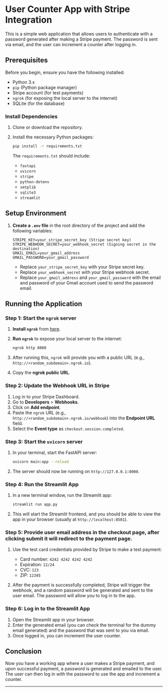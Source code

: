 # User Counter App with Stripe Integration

This is a simple web application that allows users to authenticate with a password generated after making a Stripe payment. The password is sent via email, and the user can increment a counter after logging in.

## Prerequisites

Before you begin, ensure you have the following installed:

- Python 3.x
- `pip` (Python package manager)
- Stripe account (for test payments)
- `ngrok` (for exposing the local server to the internet)
- SQLite (for the database)

### Install Dependencies

1. Clone or download the repository.
2. Install the necessary Python packages:

   ```bash
   pip install -r requirements.txt
   ```

   The `requirements.txt` should include:

   - `fastapi`
   - `uvicorn`
   - `stripe`
   - `python-dotenv`
   - `smtplib`
   - `sqlite3`
   - `streamlit`

## Setup Environment

1. **Create a `.env` file** in the root directory of the project and add the following variables:

   ```env
   STRIPE_KEY=your_stripe_secret_key (Stripe secret key)
   STRIPE_WEBHOOK_SECRET=your_webhook_secret (Signing secret in the destination)
   GMAIL_EMAIL=your_gmail_address
   GMAIL_PASSWORD=your_gmail_password
   ```

   - Replace `your_stripe_secret_key` with your Stripe secret key.
   - Replace `your_webhook_secret` with your Stripe webhook secret.
   - Replace `your_gmail_address` and `your_gmail_password` with the email and password of your Gmail account used to send the password email.

## Running the Application

### Step 1: Start the `ngrok` server

1. **Install `ngrok`** from [here](https://ngrok.com/download).
2. **Run `ngrok`** to expose your local server to the internet:

   ```bash
   ngrok http 8000
   ```

3. After running this, `ngrok` will provide you with a public URL (e.g., `http://<random_subdomain>.ngrok.io`).

4. Copy the **ngrok public URL**.

### Step 2: Update the Webhook URL in Stripe

1. Log in to your Stripe Dashboard.
2. Go to **Developers** > **Webhooks**.
3. Click on **Add endpoint**.
4. Paste the `ngrok` URL (e.g., `http://<random_subdomain>.ngrok.io/webhook`) into the **Endpoint URL** field.
5. Select the **Event type** as `checkout.session.completed`.

### Step 3: Start the `uvicorn` server

1. In your terminal, start the FastAPI server:

   ```bash
   uvicorn main:app --reload
   ```

2. The server should now be running on `http://127.0.0.1:8000`.

### Step 4: Run the Streamlit App

1. In a new terminal window, run the Streamlit app:

   ```bash
   streamlit run app.py
   ```

2. This will start the Streamlit frontend, and you should be able to view the app in your browser (usually at `http://localhost:8501`).

### Step 5: Provide user email address in the checkout page, after clicking submit it will redirect to the payment page.

1. Use the test card credentials provided by Stripe to make a test payment:

   - Card number: `4242 4242 4242 4242`
   - Expiration: `12/24`
   - CVC: `123`
   - ZIP: `12345`

2. After the payment is successfully completed, Stripe will trigger the webhook, and a random password will be generated and sent to the user email. The password will allow you to log in to the app.

### Step 6: Log in to the Streamlit App

1. Open the Streamlit app in your browser.
2. Enter the generated email (you can check the terminal for the dummy email generated) and the password that was sent to you via email.
3. Once logged in, you can increment the user counter.

## Conclusion

Now you have a working app where a user makes a Stripe payment, and upon successful payment, a password is generated and emailed to the user. The user can then log in with the password to use the app and increment a counter.

---
